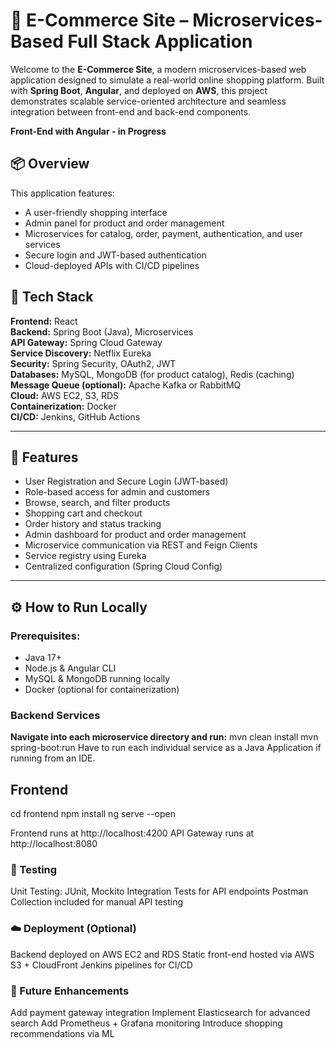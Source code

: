# 🛒 E-Commerce Site – Microservices-Based Full Stack Application

Welcome to the **E-Commerce Site**, a modern microservices-based web application designed to simulate a real-world online shopping platform. Built with **Spring Boot**, **Angular**, and deployed on **AWS**, this project demonstrates scalable service-oriented architecture and seamless integration between front-end and back-end components.


**Front-End with Angular - in Progress**

## 📦 Overview

This application features:
- A user-friendly shopping interface
- Admin panel for product and order management
- Microservices for catalog, order, payment, authentication, and user services
- Secure login and JWT-based authentication
- Cloud-deployed APIs with CI/CD pipelines

## 🚀 Tech Stack

**Frontend:** React   
**Backend:** Spring Boot (Java), Microservices  
**API Gateway:** Spring Cloud Gateway  
**Service Discovery:** Netflix Eureka  
**Security:** Spring Security, OAuth2, JWT  
**Databases:** MySQL, MongoDB (for product catalog), Redis (caching)  
**Message Queue (optional):** Apache Kafka or RabbitMQ  
**Cloud:** AWS EC2, S3, RDS  
**Containerization:** Docker  
**CI/CD:** Jenkins, GitHub Actions

---

## 🔐 Features

- User Registration and Secure Login (JWT-based)
- Role-based access for admin and customers
- Browse, search, and filter products
- Shopping cart and checkout
- Order history and status tracking
- Admin dashboard for product and order management
- Microservice communication via REST and Feign Clients
- Service registry using Eureka
- Centralized configuration (Spring Cloud Config)

---

## ⚙️ How to Run Locally

### Prerequisites:
- Java 17+
- Node.js & Angular CLI
- MySQL & MongoDB running locally
- Docker (optional for containerization)

### Backend Services

**Navigate into each microservice directory and run:**
mvn clean install
mvn spring-boot:run
Have to run each individual service as a Java Application if running from an IDE.

## Frontend
cd frontend
npm install
ng serve --open

Frontend runs at http://localhost:4200
API Gateway runs at http://localhost:8080

### 🧪 Testing

Unit Testing: JUnit, Mockito
Integration Tests for API endpoints
Postman Collection included for manual API testing

### ☁️ Deployment (Optional)
Backend deployed on AWS EC2 and RDS
Static front-end hosted via AWS S3 + CloudFront
Jenkins pipelines for CI/CD

### 📄 Future Enhancements
Add payment gateway integration
Implement Elasticsearch for advanced search
Add Prometheus + Grafana monitoring
Introduce shopping recommendations via ML
